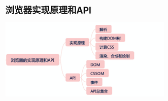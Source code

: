 # 浏览器实现原理和API

<!-- <img src="~assets/image/browser.png" width="400" height="300" alt=""> -->
<img src="../../assets/image/broswer.png" width="500" hegiht="313" align=center />
